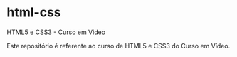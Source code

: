 # html-css
 HTML5 e CSS3 - Curso em Video

Este repositório é referente ao curso de HTML5 e CSS3 do Curso em Vídeo.